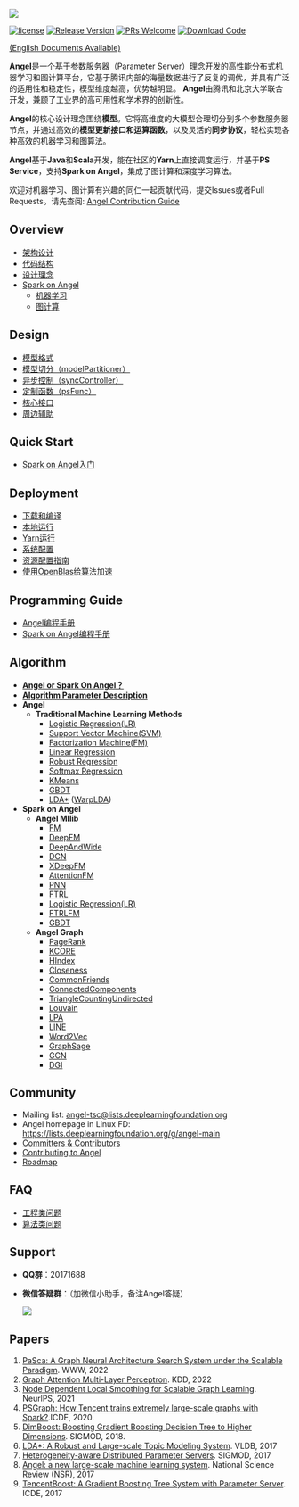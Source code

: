 ![](assets/angel_logo.png)

[![license](http://img.shields.io/badge/license-Apache2.0-brightgreen.svg?style=flat)](https://github.com/Angel-ML/angel/blob/branch-3.2.0/LICENSE.TXT)
[![Release Version](https://img.shields.io/badge/release-3.2.0-red.svg)](https://github.com/tencent/angel/releases)
[![PRs Welcome](https://img.shields.io/badge/PRs-welcome-brightgreen.svg)](https://github.com/tencent/angel/pulls)
[![Download Code](https://img.shields.io/badge/download-zip-green.svg)](https://github.com/Angel-ML/angel/archive/refs/heads/branch-3.2.0.zip)

[(English Documents Available)](./README_en.md)

**Angel**是一个基于参数服务器（Parameter Server）理念开发的高性能分布式机器学习和图计算平台，它基于腾讯内部的海量数据进行了反复的调优，并具有广泛的适用性和稳定性，模型维度越高，优势越明显。 **Angel**由腾讯和北京大学联合开发，兼顾了工业界的高可用性和学术界的创新性。

**Angel**的核心设计理念围绕**模型**。它将高维度的大模型合理切分到多个参数服务器节点，并通过高效的**模型更新接口和运算函数**，以及灵活的**同步协议**，轻松实现各种高效的机器学习和图算法。

**Angel**基于**Java**和**Scala**开发，能在社区的**Yarn**上直接调度运行，并基于**PS Service**，支持**Spark on Angel**，集成了图计算和深度学习算法。

欢迎对机器学习、图计算有兴趣的同仁一起贡献代码，提交Issues或者Pull Requests。请先查阅: [Angel Contribution Guide](https://github.com/Tencent/angel/blob/master/CONTRIBUTING.md)

## Overview

* [架构设计](./docs/overview/architecture.md)
* [代码结构](./docs/overview/code_framework.md)
* [设计理念](./docs/overview/design_philosophy.md)
* [Spark on Angel](./docs/overview/spark_on_angel.md)
  * [机器学习](./docs/overview/spark_on_angel.md)
  * [图计算](./docs/overview/angel_graph_sona.md)


## Design
* [模型格式](./docs/design/model_format.md)
* [模型切分（modelPartitioner）](./docs/design/model_partitioner.md)
* [异步控制（syncController）](./docs/design/sync_controller.md)
* [定制函数（psFunc）](./docs/design/psfFunc.md)
* [核心接口](./docs/apis/core_api.md)
* [周边辅助](./docs/assistant/hobby_api.md)

## Quick Start
* [Spark on Angel入门](./docs/tutorials/spark_on_angel_quick_start.md)

## Deployment

* [下载和编译](./docs/deploy/source_compile.md)
* [本地运行](./docs/deploy/local_run.md)
* [Yarn运行](./docs/deploy/run_on_yarn.md)
* [系统配置](./docs/deploy/config_details.md)
* [资源配置指南](./docs/deploy/resource_config_guide.md)
* [使用OpenBlas给算法加速](./docs/deploy/blas_for_densematrix.md)

## Programming Guide

* [Angel编程手册](./docs/programmers_guide/angel_programing_guide.md)
* [Spark on Angel编程手册](./docs/programmers_guide/spark_on_angel_programing_guide.md)

## Algorithm
* [**Angel or Spark On Angel？**](./docs/algo/angel_or_spark_on_angel.md)
* [**Algorithm Parameter Description**](./docs/algo/model_config_details.md)
* **Angel**
	* **Traditional Machine Learning Methods**
		* [Logistic Regression(LR)](./docs/algo/lr_on_angel.md)
		* [Support Vector Machine(SVM)](./docs/algo/svm_on_angel.md)
		* [Factorization Machine(FM)](./docs/algo/fm_on_angel.md)
		* [Linear Regression](./docs/algo/linear_on_angel.md)
		* [Robust Regression](./docs/algo/robust_on_angel.md)
		* [Softmax Regression](./docs/algo/softmax_on_angel.md)
		* [KMeans](./docs/algo/kmeans_on_angel.md)
		* [GBDT](./docs/algo/gbdt_on_angel.md)
		* [LDA\*](./docs/algo/lda_on_angel.md) ([WarpLDA](./docs/algo/warp_lda_on_angel.md))
* **Spark on Angel**
	* **Angel Mllib**
		* [FM](https://github.com/Angel-ML/PyTorch-On-Angel/blob/branch-0.2.0/docs/recommendation.md)
		* [DeepFM](https://github.com/Angel-ML/PyTorch-On-Angel/blob/branch-0.2.0/docs/recommendation.md)
		* [DeepAndWide](https://github.com/Angel-ML/PyTorch-On-Angel/blob/branch-0.2.0/docs/recommendation.md)
		* [DCN](https://github.com/Angel-ML/PyTorch-On-Angel/blob/branch-0.2.0/docs/recommendation.md)
		* [XDeepFM](https://github.com/Angel-ML/PyTorch-On-Angel/blob/branch-0.2.0/docs/recommendation.md)
		* [AttentionFM](https://github.com/Angel-ML/PyTorch-On-Angel/blob/branch-0.2.0/docs/recommendation.md)
  	    * [PNN](https://github.com/Angel-ML/PyTorch-On-Angel/blob/branch-0.2.0/docs/recommendation.md)
        * [FTRL](./docs/algo/ftrl_lr_spark.md)
        * [Logistic Regression(LR)](./docs/algo/sona/lr_sona.md)
        * [FTRLFM](./docs/algo/ftrl_fm_spark_en.md)
        * [GBDT](./docs/algo/sona/feature_gbdt_sona.md)
  * **Angel Graph**
    * [PageRank](./docs/algo/sona/pagerank_on_sona.md)
    * [KCORE](./docs/algo/sona/kcore_sona.md)
    * [HIndex](./docs/algo/sona/hindex_sona.md)
    * [Closeness](./docs/algo/sona/closeness_sona.md)
    * [CommonFriends](./docs/algo/sona/commonfriends_sona.md)
    * [ConnectedComponents](./docs/algo/sona/CC_sona.md)
    * [TriangleCountingUndirected](./docs/algo/sona/triangle_count_undirected.md)
    * [Louvain](./docs/algo/sona/louvain_sona.md)
    * [LPA](./docs/algo/sona/LPA_sona.md)
    * [LINE](./docs/algo/sona/line_sona.md)
    * [Word2Vec](./docs/algo/sona/word2vec_sona.md)
    * [GraphSage](https://github.com/Angel-ML/PyTorch-On-Angel/blob/branch-0.2.0/docs/graph.md)
    * [GCN](https://github.com/Angel-ML/PyTorch-On-Angel/blob/branch-0.2.0/docs/graph.md)
    * [DGI](https://github.com/Angel-ML/PyTorch-On-Angel/blob/branch-0.2.0/docs/graph.md)

## Community
* Mailing list: angel-tsc@lists.deeplearningfoundation.org
* Angel homepage in Linux FD: https://lists.deeplearningfoundation.org/g/angel-main
* [Committers & Contributors](./COMMITTERS.md)
* [Contributing to Angel](./CONTRIBUTING.md)
* [Roadmap](https://github.com/Angel-ML/angel/wiki/Roadmap)

## FAQ
* [工程类问题](https://github.com/Tencent/angel/wiki/%E5%B7%A5%E7%A8%8B%E5%B8%B8%E8%A7%81%E9%97%AE%E9%A2%98)
* [算法类问题](https://github.com/Tencent/angel/wiki/%E7%AE%97%E6%B3%95%E5%B8%B8%E8%A7%81%E9%97%AE%E9%A2%98)

## Support

* **QQ群**：20171688

* **微信答疑群**：（加微信小助手，备注Angel答疑）

  ![](/docs/img/wx_support.png )

## Papers
  1. [PaSca: A Graph Neural Architecture Search System under the Scalable Paradigm](https://dl.acm.org/doi/pdf/10.1145/3485447.3511986). WWW, 2022
  2. [Graph Attention Multi-Layer Perceptron](https://dl.acm.org/doi/pdf/10.1145/3534678.3539121). KDD, 2022
  3. [Node Dependent Local Smoothing for Scalable Graph Learning](https://proceedings.neurips.cc/paper/2021/file/a9eb812238f753132652ae09963a05e9-Paper.pdf). NeurlPS, 2021
  4. [PSGraph: How Tencent trains extremely large-scale graphs with Spark?](https://conferences.computer.org/icde/2020/pdfs/ICDE2020-5acyuqhpJ6L9P042wmjY1p/290300b549/290300b549.pdf).ICDE, 2020.
  5. [DimBoost: Boosting Gradient Boosting Decision Tree to Higher Dimensions](https://dl.acm.org/citation.cfm?id=3196892). SIGMOD, 2018.
  6. [LDA*: A Robust and Large-scale Topic Modeling System](http://www.vldb.org/pvldb/vol10/p1406-yu.pdf). VLDB, 2017
  7. [Heterogeneity-aware Distributed Parameter Servers](http://net.pku.edu.cn/~cuibin/Papers/2017%20sigmod.pdf). SIGMOD, 2017
  8. [Angel: a new large-scale machine learning system](http://net.pku.edu.cn/~cuibin/Papers/2017NSRangel.pdf). National Science Review (NSR), 2017
  9. [TencentBoost: A Gradient Boosting Tree System with Parameter Server](http://net.pku.edu.cn/~cuibin/Papers/2017%20ICDE%20boost.pdf).	ICDE, 2017
